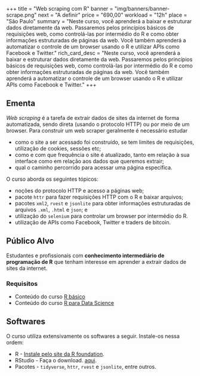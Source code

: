 +++
title = "Web scraping com R"
banner = "img/banners/banner-scrape.png"
next = "A definir"
price = "690,00"
workload = "12h"
place = "São Paulo"
summary = "Neste curso, você aprenderá a baixar e estruturar dados diretamente da web. Passaremos pelos princípios básicos de requisições web, como controlá-las por intermédio do R e como obter informações estruturadas de páginas da web. Você também aprenderá a automatizar o controle de um browser usando o R e utilizar APIs como Facebook e Twitter."
rich_card_desc = "Neste curso, você aprenderá a baixar e estruturar dados diretamente da web. Passaremos pelos princípios básicos de requisições web, como controlá-las por intermédio do R e como obter informações estruturadas de páginas da web. Você também aprenderá a automatizar o controle de um browser usando o R e utilizar APIs como Facebook e Twitter."
+++

## Ementa

*Web scraping* é a tarefa de extrair dados de sites da internet de forma automatizada, sendo direta (usando o protocolo HTTP) ou por meio de um browser. Para construir um web scraper geralmente é necessário estudar

* como o site a ser acessado foi construído, se tem limites de requisições, utilização de cookies, sessões etc;
* como e com que frequência o site é atualizado, tanto em relação à sua interface como em relação aos dados que queremos extrair;
* qual o caminho percorrido para acessar uma página específica.

O curso aborda os seguintes tópicos:

* noções do protocolo HTTP e acesso a páginas web;
* pacote `httr` para fazer requisições HTTP com o R e baixar arquivos;
* pacotes `xml2`, `rvest` e `jsonlite` para obter informações estruturadas de arquivos `.xml`, `.html` e `json`; e
* utilização do `selenium` para controlar um browser por intermédio do R.
* utilização de APIs como Facebook, Twitter e traders de bitcoin.

## Público Alvo

Estudantes e profissionais com __conhecimento intermediário de programação de R__ que tenham interesse em aprender a extrair dados de sites da internet.

### Requisitos

- Conteúdo do curso [R básico](http://curso-r.com/cursos/introducao-programacao-r/)
- Conteúdo do curso [R para Data Science](http://curso-r.com/cursos/r4ds/)

## Softwares

O curso utiliza extensivamente os softwares a seguir. Instale-os nessa ordem:

* R - [Instale pelo site da R foundation](https://www.r-project.org/).
* RStudio - Faça o download. [aqui](https://www.rstudio.com/products/rstudio/download/preview/).
* Pacotes - `tidyverse`, `httr`, `rvest` e `jsonlite`, entre outros.
